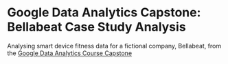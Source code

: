 # Google Data Analytics Capstone: Bellabeat Case Study Analysis
Analysing smart device fitness data for a fictional company, Bellabeat, from the <a href="https://www.coursera.org/learn/google-data-analytics-capstone"/>Google Data Analytics Course Capstone

